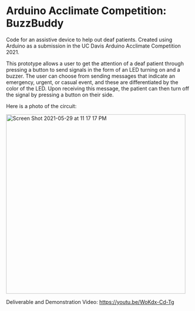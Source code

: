# Arduino Acclimate Competition: BuzzBuddy
Code for an assistive device to help out deaf patients. Created using Arduino as a submission in the UC Davis Arduino Acclimate Competition 2021. 

This prototype allows a user to get the attention of a deaf patient through pressing a button to send signals in the form of an LED turning on and a buzzer. The user can choose from sending messages that indicate an emergency, urgent, or casual event, and these are differentiated by the color of the LED. Upon receiving this message, the patient can then turn off the signal by pressing a button on their side.

Here is a photo of the circuit:

<img width="488" alt="Screen Shot 2021-05-29 at 11 17 17 PM" src="https://user-images.githubusercontent.com/58715683/120094223-04240000-c0d4-11eb-97c0-8fb838dcd72c.png">

Deliverable and Demonstration Video: https://youtu.be/WoKdx-Cd-Tg
